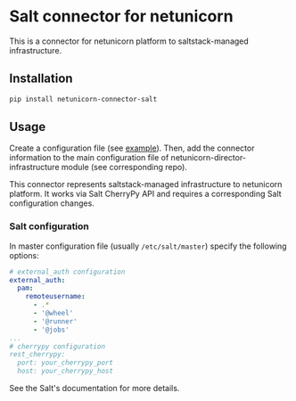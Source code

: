 # Salt connector for netunicorn 
This is a connector for netunicorn platform to saltstack-managed infrastructure.

## Installation
```bash
pip install netunicorn-connector-salt
```

## Usage
Create a configuration file (see [example](configuration-example.yaml)). Then, add the connector information
to the main configuration file of netunicorn-director-infrastructure module (see corresponding repo).

This connector represents saltstack-managed infrastructure to netunicorn platform.
It works via Salt CherryPy API and requires a corresponding Salt configuration changes.

### Salt configuration
In master configuration file (usually `/etc/salt/master`) specify the following options:
```yaml
# external_auth configuration
external_auth:
  pam:
    remoteusername:
      - .*
      - '@wheel'
      - '@runner'
      - '@jobs'
...
# cherrypy configuration
rest_cherrypy:
  port: your_cherrypy_port
  host: your_cherrypy_host
```

See the Salt's documentation for more details.